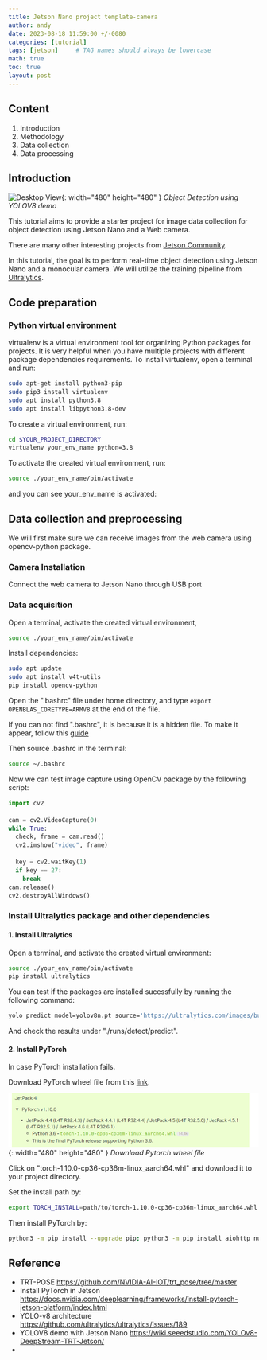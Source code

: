 ```yaml
---
title: Jetson Nano project template-camera
author: andy
date: 2023-08-18 11:59:00 +/-0080
categories: [tutorial]
tags: [jetson]     # TAG names should always be lowercase
math: true
toc: true
layout: post
---
```


## Content
1. Introduction
2. Methodology
3. Data collection
4. Data processing

## Introduction

![Desktop View](/assets/img/post/2023-08-21-yolo-demo.gif){: width="480" height="480" }
_Object Detection using YOLOV8 demo_

This tutorial aims to provide a starter project for image data collection for object detection using Jetson Nano and a Web camera. 

There are many other interesting projects from [Jetson Community](https://developer.nvidia.com/embedded/community/jetson-projects?page=1). 

In this tutorial, the goal is to perform real-time object detection using Jetson Nano and a monocular camera. We will utilize the training pipeline from [Ultralytics](https://github.com/ultralytics/ultralytics).

## Code preparation
### Python virtual environment
virtualenv is a virtual environment tool for organizing Python packages for projects. It is very helpful when you have multiple projects with different package dependencies requirements. To install virtualenv, open a terminal and run:

```bash
sudo apt-get install python3-pip
sudo pip3 install virtualenv
sudo apt install python3.8
sudo apt install libpython3.8-dev
```

To create a virtual environment, run:
```bash
cd $YOUR_PROJECT_DIRECTORY
virtualenv your_env_name python=3.8
```

To activate the created virtual environment, run:
```bash
source ./your_env_name/bin/activate
```

and you can see your_env_name is activated:

## Data collection and preprocessing
We will first make sure we can receive images from the web camera using opencv-python package. 
### Camera Installation
Connect the web camera to Jetson Nano through USB port

### Data acquisition
Open a terminal, activate the created virtual environment,
```bash
source ./your_env_name/bin/activate
```

Install dependencies:
```bash
sudo apt update
sudo apt install v4t-utils
pip install opencv-python
```

Open the ".bashrc" file under home directory, and type `export OPENBLAS_CORETYPE=ARMV8` at the end of the file. 

If you can not find ".bashrc", it is because it is a hidden file. To make it appear, follow this [guide](https://www.makeuseof.com/view-hidden-files-and-folders-linux/#:~:text=By%20default%2C%20your%20file%20manager,files%20on%20Linux%20as%20well.)

Then source .bashrc in the terminal:
```bash
source ~/.bashrc
```

Now we can test image capture using OpenCV package by the following script:
```Python
import cv2

cam = cv2.VideoCapture(0)
while True:
  check, frame = cam.read()
  cv2.imshow("video", frame)

  key = cv2.waitKey(1)
  if key == 27:
    break
cam.release()
cv2.destroyAllWindows()
```


### Install Ultralytics package and other dependencies

#### 1. Install Ultralytics
Open a terminal, and activate the created virtual environment:
```bash
source ./your_env_name/bin/activate
pip install ultralytics
```

You can test if the packages are installed sucessfully by running the following command:
```bash
yolo predict model=yolov8n.pt source='https://ultralytics.com/images/bus.jpg'
```

And check the results under "./runs/detect/predict".


#### 2. Install PyTorch 
In case PyTorch installation fails.

Download PyTorch wheel file from this [link](https://forums.developer.nvidia.com/t/pytorch-for-jetson/72048).

![Desktop View](/assets/img/post/2023-08-18-download-pytorch.png){: width="480" height="480" }
_Download Pytorch wheel file_

Click on "torch-1.10.0-cp36-cp36m-linux_aarch64.whl" and download it to your project directory.

Set the install path by:
```bash
export TORCH_INSTALL=path/to/torch-1.10.0-cp36-cp36m-linux_aarch64.whl
```

Then install PyTorch by:
```bash
python3 -m pip install --upgrade pip; python3 -m pip install aiohttp numpy=='1.19.4' scipy=='1.5.3' export "LD_LIBRARY_PATH=/usr/lib/llvm-8/:$LD_LIBRARY_PATH"; python3 -m pip install --upgrade protobuf; python3 -m pip install --no-cache $TORCH_INSTALL
```





## Reference
- TRT-POSE <https://github.com/NVIDIA-AI-IOT/trt_pose/tree/master>
- Install PyTorch in Jetson <https://docs.nvidia.com/deeplearning/frameworks/install-pytorch-jetson-platform/index.html>
- YOLO-v8 architecture <https://github.com/ultralytics/ultralytics/issues/189>
- YOLOV8 demo with Jetson Nano <https://wiki.seeedstudio.com/YOLOv8-DeepStream-TRT-Jetson/>
- 
